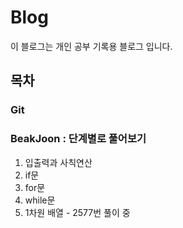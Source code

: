 # Blog
이 블로그는 개인 공부 기록용 블로그 입니다.

## 목차
### Git<br>
### BeakJoon : 단계별로 풀어보기<br>
1. 입출력과 사칙연산<br>
2. if문<br>
3. for문<br>
4. while문<br>
5. 1차원 배열 - 2577번 풀이 중<br>
<br>
